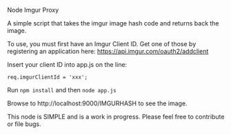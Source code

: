 Node Imgur Proxy

A simple script that takes the imgur image hash code and returns back the image.

To use, you must first have an Imgur Client ID. Get one of those by registering an application here:
https://api.imgur.com/oauth2/addclient

Insert your client ID into app.js on the line:

	req.imgurClientId = 'xxx';

Run `npm install` and then `node app.js`

Browse to http://localhost:9000/IMGURHASH to see the image.

This node is SIMPLE and is a work in progress. Please feel free to contribute or file bugs.